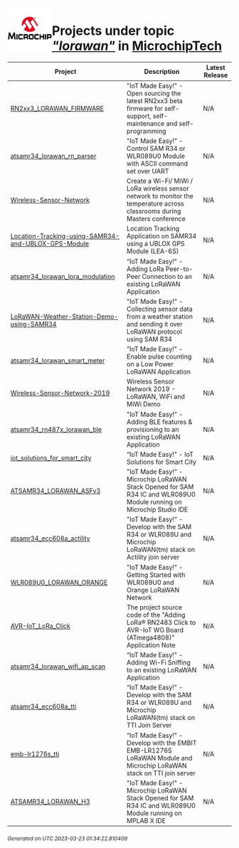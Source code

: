<img align="left" width="100" height="100" src="logo.jpg">

# Projects under topic [*"lorawan"*](https://github.com/search?q=org%3AMicrochipTech+topic%3Alorawan&type=repository) in [MicrochipTech](https://github.com/MicrochipTech)

|**Project**|**Description**|**Latest Release**|
|---|---|---|
[RN2xx3_LORAWAN_FIRMWARE](https://github.com/MicrochipTech/RN2xx3_LORAWAN_FIRMWARE) | "IoT Made Easy!" - Open sourcing the latest RN2xx3 beta firmware for self-support, self-maintenance and self-programming | N/A
[atsamr34_lorawan_rn_parser](https://github.com/MicrochipTech/atsamr34_lorawan_rn_parser) | "IoT Made Easy!" - Control SAM R34 or WLR089U0 Module with ASCII command set over UART | N/A
[Wireless-Sensor-Network](https://github.com/MicrochipTech/Wireless-Sensor-Network) | Create a Wi-Fi/ MiWi / LoRa wireless sensor network to monitor the temperature across classrooms during Masters conference | N/A
[Location-Tracking-using-SAMR34-and-UBLOX-GPS-Module](https://github.com/MicrochipTech/Location-Tracking-using-SAMR34-and-UBLOX-GPS-Module) | Location Tracking Application on SAMR34 using a UBLOX GPS Module (LEA-6S) | N/A
[atsamr34_lorawan_lora_modulation](https://github.com/MicrochipTech/atsamr34_lorawan_lora_modulation) | “IoT Made Easy!" - Adding LoRa Peer-to-Peer Connection to an existing LoRaWAN Application | N/A
[LoRaWAN-Weather-Station-Demo-using-SAMR34](https://github.com/MicrochipTech/LoRaWAN-Weather-Station-Demo-using-SAMR34) | "IoT Made Easy!" - Collecting sensor data from a weather station and sending it over LoRaWAN protocol using SAM R34 | N/A
[atsamr34_lorawan_smart_meter](https://github.com/MicrochipTech/atsamr34_lorawan_smart_meter) | “IoT Made Easy!" - Enable pulse counting on a Low Power LoRaWAN Application | N/A
[Wireless-Sensor-Network-2019](https://github.com/MicrochipTech/Wireless-Sensor-Network-2019) | Wireless Sensor Network 2019 - LoRaWAN, WiFi and MiWi Demo | N/A
[atsamr34_rn487x_lorawan_ble](https://github.com/MicrochipTech/atsamr34_rn487x_lorawan_ble) | "IoT Made Easy!" - Adding BLE features & provisioning to an existing LoRaWAN Application | N/A
[iot_solutions_for_smart_city](https://github.com/MicrochipTech/iot_solutions_for_smart_city) | “IoT Made Easy!" - IoT Solutions for Smart City | N/A
[ATSAMR34_LORAWAN_ASFv3](https://github.com/MicrochipTech/ATSAMR34_LORAWAN_ASFv3) | "IoT Made Easy!" - Microchip LoRaWAN Stack Opened for SAM R34 IC and WLR089U0 Module running on Microchip Studio IDE | N/A
[atsamr34_ecc608a_actility](https://github.com/MicrochipTech/atsamr34_ecc608a_actility) | "IoT Made Easy!" - Develop with the SAM R34 or WLR089U and Microchip LoRaWAN(tm) stack on Actility join server | N/A
[WLR089U0_LORAWAN_ORANGE](https://github.com/MicrochipTech/WLR089U0_LORAWAN_ORANGE) | "IoT Made Easy!" - Getting Started with WLR089U0 and Orange LoRaWAN Network | N/A
[AVR-IoT_LoRa_Click](https://github.com/MicrochipTech/AVR-IoT_LoRa_Click) | The project source code of the "Adding LoRa® RN2483 Click to AVR-IoT WG Board (ATmega4808)" Application Note | N/A
[atsamr34_lorawan_wifi_ap_scan](https://github.com/MicrochipTech/atsamr34_lorawan_wifi_ap_scan) | “IoT Made Easy!" - Adding Wi-Fi Sniffing to an existing LoRaWAN Application | N/A
[atsamr34_ecc608a_tti](https://github.com/MicrochipTech/atsamr34_ecc608a_tti) | “IoT Made Easy!" - Develop with the SAM R34 or WLR089U and Microchip LoRaWAN(tm) stack on TTI Join Server | N/A
[emb-lr1276s_tti](https://github.com/MicrochipTech/emb-lr1276s_tti) | “IoT Made Easy!" - Develop with the EMBIT EMB-LR1276S LoRaWAN Module and Microchip LoRaWAN stack on TTI join server | N/A
[ATSAMR34_LORAWAN_H3](https://github.com/MicrochipTech/ATSAMR34_LORAWAN_H3) | "IoT Made Easy!" - Microchip LoRaWAN Stack Opened for SAM R34 IC and WLR089U0 Module running on MPLAB X IDE | N/A


<sub><i>Generated on UTC 2023-03-23 01:34:22.810409</i></sub>
